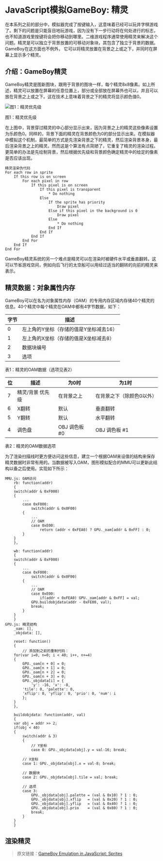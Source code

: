 # JavaScript模拟GameBoy: 精灵

在本系列之前的部分中，模拟器完成了按键输入，这意味着已经可以玩井字棋游戏了。剩下的问题是只能盲目地玩游戏，因为没有下一步行动将在何处进行的标志，也不知道游戏里按键将会把你移动到哪里。二维游戏程序通常使用精灵来解决这个问题。精灵是可以独立于背景放置的可移动对象块，其包含了独立于背景的数据。GameBoy在这方面也不例外， 它可以将精灵放置在背景之上或之下，并同时在屏幕上显示多个精灵。

## 介绍：GameBoy精灵
GameBoy精灵是图新图块，跟用于背景的图块一样，每个精灵8x8像素。如上所述，精灵可以放置在屏幕的任意位置上，部分或全部放在屏幕外也可以，并且可以放在背景之上或之下。这在技术上意味着背景之下的精灵将显示颜色值0。

![图1：精灵优先级](http://imrannazar.com/content/img/jsgb-gpu-sprite-prio.png)

图1：精灵优先级

在上图中，背景穿过精灵的中心部分显示出来，因为背景之上的精灵这些像素设置为乐颜色0。同样的，背景下面的精灵在背景颜色为0的部分显示出来。在模拟器中模拟这个机制，最简单的方式是先渲染背景之下的精灵，然后渲染背景本身，最后渲染背景之上的精灵。然而这是个算法有点简陋了，它重复了精灵的渲染过程。更简单的办法是先绘制背景，然后根据优先级和背景颜色确定精灵中的给定的像素是否应该出现。


    精灵渲染伪代码
    For each row in sprite
        If this row is on screen
            For each pixel in row
                If this pixel is on screen
                    If this pixel is transparent
                        * Do nothing
                    Else 
                        If the sprite has priority
                            Draw pixel
                        Else if this pixel in the background is 0
                            Draw pixel
                        Else
                            * Do nothing
                        End If
                    End If
                End If
            End For
        End If
    End For


GameBoy精灵系统的另一个难点是精灵可以在渲染时被硬件水平或垂直翻转。这可以节省游戏空间，例如向后飞行的太空船可以用经过适当的翻转的向前的精灵来表示。

## 精灵数据：对象属性内存

GameBoy可以在名为对象属性内存（OAM）的专用内存区域内存储40个精灵的信息。40个精灵中每个精灵在OAM中都有4字节数据，如下：


| 字节 | 描述 |
| --- | --- |
| 0 | 左上角的Y坐标（存储的值是Y坐标减去16） |
| 1 | 左上角的X坐标（存储的值是X坐标减去8） |
| 2 | 数据块编号 |
| 3 | 选项 |

表1：精灵的OAM数据（选项见表2）

| 位 | 描述 | 为0时 | 为1时 |
| --- | --- | --- | --- |
| 7 | 精灵/背景 优先级 | 在背景之上 | 在背景之下（除颜色0以外） |
| 6 | X翻转 | 默认 | 垂直翻转 |
| 5 | Y翻转 | 默认 | 水平翻转 |
| 4 | 调色盘 | OBJ 调色板 #0 | OBJ 调色板 #1 |

表2：精灵的OAM数据选项

为了渲染扫描线时更方便访问这些信息，建立一个根据OAM来设值的结构来保存精灵数据时非常有用的。当数据被写入OAM，图形模拟配合的MMU可以更新此结构以备之后使用。实现如下所示：

    MMU.js: OAM访问
        rb: function(addr)
        {
    	switch(addr & 0xF000)
    	{
    	    ...
    	    case 0xF000:
    	        switch(addr & 0x0F00)
    		{
    		    ...
    		    // OAM
    		    case 0xE00:
    		        return (addr < 0xFEA0) ? GPU._oam[addr & 0xFF] : 0;
    		}
    	}
        },
    
        wb: function(addr)
        {
    	switch(addr & 0xF000)
    	{
    	    ...
    	    case 0xF000:
    	        switch(addr & 0x0F00)
    		{
    		    ...
    		    // OAM
    		    case 0xE00:
    		        if(addr < 0xFEA0) GPU._oam[addr & 0xFF] = val;
    			GPU.buildobjdata(addr - 0xFE00, val);
    			break;
    		}
    	}
        }
    GPU.js: 精灵结构
        _oam: [],
        _objdata: [],
    
        reset: function()
        {
            // 添加到之前的重制代码：
    	for(var i=0, n=0; i < 40; i++, n+=4)
    	{
    	    GPU._oam[n + 0] = 0;
    	    GPU._oam[n + 1] = 0;
    	    GPU._oam[n + 2] = 0;
    	    GPU._oam[n + 3] = 0;
    	    GPU._objdata[i] = {
    	        'y': -16, 'x': -8,
    		'tile': 0, 'palette': 0,
    		'xflip': 0, 'yflip': 0, 'prio': 0, 'num': i
    	    };
    	}
        },
    
        buildobjdata: function(addr, val)
        {
    	var obj = addr >> 2;
    	if(obj < 40)
    	{
    	    switch(addr & 3)
    	    {
    	        // Y坐标
    	        case 0: GPU._objdata[obj].y = val-16; break;
    		
    		// X坐标
    		case 1: GPU._objdata[obj].x = val-8; break;
    
    		// 数据块
    		case 2: GPU._objdata[obj].tile = val; break;
    
    		// 选项
    		case 3:
    		    GPU._objdata[obj].palette = (val & 0x10) ? 1 : 0;
    		    GPU._objdata[obj].xflip   = (val & 0x20) ? 1 : 0;
    		    GPU._objdata[obj].yflip   = (val & 0x40) ? 1 : 0;
    		    GPU._objdata[obj].prio    = (val & 0x80) ? 1 : 0;
    		    break;
    	    }
    	}
        }

## 渲染精灵



> 原文链接：[GameBoy Emulation in JavaScript: Sprites](http://imrannazar.com/GameBoy-Emulation-in-JavaScript:-Sprites)


